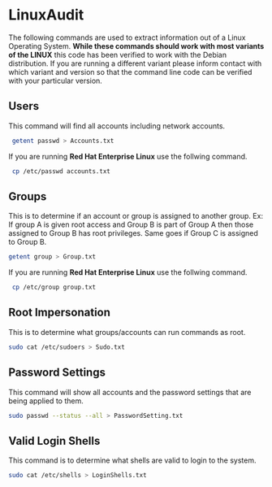 # LinuxAudit

The following commands are used to extract information out of a Linux Operating System.  **While these commands should work with most variants of the LINUX** this code has been verified to work with the Debian distribution.  If you are running a different variant please inform contact with which variant and version so that the command line code can be verified with your particular version.

## Users

This command will find all accounts including network accounts.

``` Bash
 getent passwd > Accounts.txt
```

If you are running **Red Hat Enterprise Linux** use the follwing command.

``` Bash
 cp /etc/passwd accounts.txt
```

## Groups

This is to determine if an account or group is assigned to another group.  Ex: If group A is given root access and Group B is part of Group A then those assigned to Group B has root privileges.  Same goes if Group C is assigned to Group B.

``` Bash
getent group > Group.txt
```

If you are running **Red Hat Enterprise Linux** use the follwing command.

``` Bash
 cp /etc/group group.txt
```

## Root Impersonation

This is to determine what groups/accounts can run commands as root.

``` Bash
sudo cat /etc/sudoers > Sudo.txt
```

## Password Settings

This command will show all accounts and the password settings that are being applied to them.

``` Bash
sudo passwd --status --all > PasswordSetting.txt
```

## Valid Login Shells

This command is to determine what shells are valid to login to the system.

``` Bash
sudo cat /etc/shells > LoginShells.txt
```